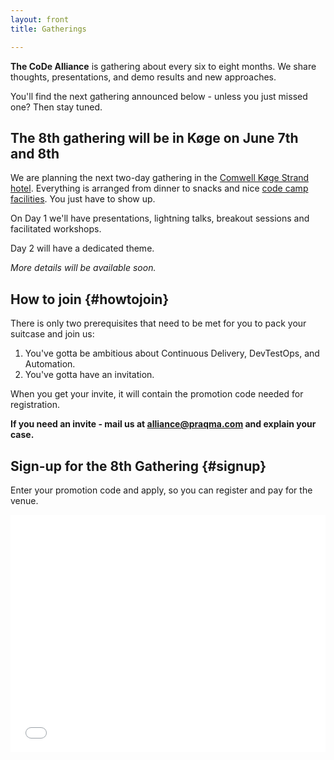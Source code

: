 ```yaml
---
layout: front
title: Gatherings

---
```


**The CoDe Alliance** is gathering about every six to eight months. We share thoughts, presentations, and demo results and new approaches.

You'll find the next gathering announced below - unless you just missed one? Then stay tuned.

## The 8th gathering will be in Køge on June 7th and 8th

We are planning the next two-day gathering in the [Comwell Køge Strand hotel](https://www.google.dk/maps/place/Comwell+K%C3%B8ge+Strand/@55.4475229,12.1918276,15z/data=!4m12!1m6!3m5!1s0x0:0x85efc6457e1ec7fe!2sComwell+K%C3%B8ge+Strand!8m2!3d55.4475229!4d12.1918276!3m4!1s0x0:0x85efc6457e1ec7fe!8m2!3d55.4475229!4d12.1918276). Everything is arranged from dinner to snacks and nice [code camp facilities](https://www.praqma.com/stories/alliance-format/). You just have to show up.

On Day 1 we'll have presentations, lightning talks, breakout sessions and facilitated workshops.

Day 2 will have a dedicated theme.

_More details will be available soon._

## How to join {#howtojoin}

There is only two prerequisites that need to be met for you to pack your suitcase and join us:

1. You've gotta be ambitious about Continuous Delivery, DevTestOps, and Automation.
2. You've gotta have an invitation.

When you get your invite, it will contain the promotion code needed for registration.

**If you need an invite - mail us at [alliance@praqma.com](mailto:alliance@praqma.com) and explain your case.**

## Sign-up for the 8th Gathering {#signup}

Enter your promotion code and apply, so you can register and pay for the venue.

<div style="width:100%; text-align:left;"><iframe src="//eventbrite.co.uk/tickets-external?eid=42525441741&ref=etckt" frameborder="0" height="380" width="100%" vspace="0" hspace="0" marginheight="5" marginwidth="5" scrolling="auto" allowtransparency="true"></iframe></div>
